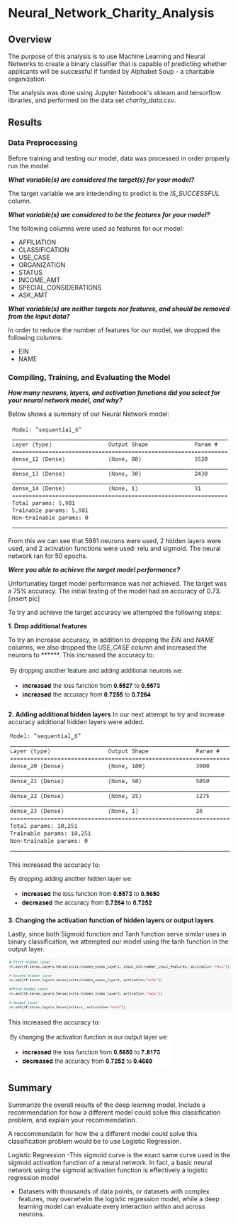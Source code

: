 # Neural_Network_Charity_Analysis
## Overview
The purpose of this analysis is to use Machine Learning and Neural Networks to create a binary classifier that is capable of predicting whether applicants will be successful if funded by Alphabet Soup - a charitable organization.  

The analysis was done using Jupyter Notebook's sklearn and tensorflow libraries, and performed on the data set *charity_data.csv*.  

## Results

### Data Preprocessing
Before training and testing our model, data was processed in order properly run the model.

***What variable(s) are considered the target(s) for your model?***

The target variable we are intedending to predict is the *IS_SUCCESSFUL* column.

***What variable(s) are considered to be the features for your model?***

The following columns were used as features for our model:

- AFFILIATION
- CLASSIFICATION
- USE_CASE
- ORGANIZATION
- STATUS
- INCOME_AMT
- SPECIAL_CONSIDERATIONS
- ASK_AMT

***What variable(s) are neither targets nor features, and should be removed from the input data?***

In order to reduce the number of features for our model, we dropped the following columns:
- EIN
- NAME

### Compiling, Training, and Evaluating the Model

***How many neurons, layers, and activation functions did you select for your neural network model, and why?***

Below shows a summary of our Neural Network model:

<p align="center">
<img src=https://github.com/smanowar/Neural_Network_Charity_Analysis/blob/main/images/nn_original.PNG> 
</p>

From this we can see that 5981 neurons were used, 2 hidden layers were used, and 2 activation functions were used: relu and sigmoid.
The neural network ran for 50 epochs.

***Were you able to achieve the target model performance?***

Unfortunatley target model performance was not achieved. The target was a 75% accuracy. The initial testing of the model had an accuracy of 0.73.
[insert pic]

To try and achieve the target accuracy we attempted the following steps:

**1. Drop additional features**

To try an increase accuracy, in addition to dropping the *EIN* and *NAME* columns, we also dropped the *USE_CASE* column and increased the neurons to ******.
This increased the accuracy to:

<p align="left">
<img src=https://github.com/smanowar/Neural_Network_Charity_Analysis/blob/main/images/accuracy_drop_features.PNG> 
</p>

**2. Adding additional hidden layers**
In our next attempt to try and increase accuracy additional hidden layers were added.

<p align="center">
<img src=https://github.com/smanowar/Neural_Network_Charity_Analysis/blob/main/images/nn_AddHiddenLayers.PNG> 
</p>

This increased the accuracy to:
<p align="left">
<img src=https://github.com/smanowar/Neural_Network_Charity_Analysis/blob/main/images/accuracy_hidden_layers.PNG> 
</p>

**3. Changing the activation function of hidden layers or output layers**

Lastly, since both Sigmoid function and Tanh function serve similar uses in binary classification, we attempted our model using the tanh function in the output layer.

<p align="center">
<img src=https://github.com/smanowar/Neural_Network_Charity_Analysis/blob/main/images/nn_tanh.PNG> 
</p>

This increased the accuracy to:

<p align="left">
<img src=https://github.com/smanowar/Neural_Network_Charity_Analysis/blob/main/images/accuracy_tanh.PNG> 
</p>

## Summary
Summarize the overall results of the deep learning model. Include a recommendation for how a different model could solve this classification problem, and explain your recommendation.

A reccommendatin for how the a different model could solve this classification problem would be to use Logistic Regression. 

Logistic Regression
-This sigmoid curve is the exact same curve used in the sigmoid activation function of a neural network. In fact, a basic neural network using the sigmoid activation function is effectively a logistic regression model
- Datasets with thousands of data points, or datasets with complex features, may overwhelm the logistic regression model, while a deep learning model can evaluate every interaction within and across neurons. 
